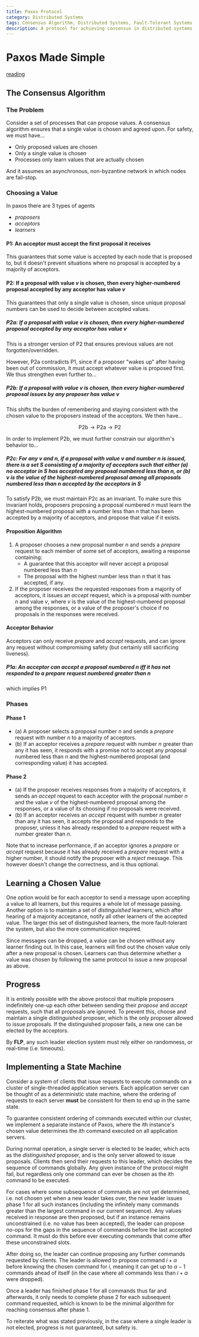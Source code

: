```yaml
---
title: Paxos Protocol
category: Distributed Systems
tags: Consensus Algorithm, Distributed Systems, Fault-Tolerant Systems
description: A protocol for achieving consensus in distributed systems
---
```


# Paxos Made Simple

[reading](https://lamport.azurewebsites.net/pubs/paxos-simple.pdf)

## The Consensus Algorithm

### The Problem

Consider a set of processes that can propose values. A consensus algorithm ensures that a single value is chosen and agreed upon. For safety, we must have...

- Only proposed values are chosen
- Only a single value is chosen
- Processes only learn values that are actually chosen

And it assumes an asynchronous, non-byzantine network in which nodes are fail-stop.

### Choosing a Value

In paxos there are 3 types of agents

- *proposers*
- *acceptors*
- *learners*

#### P1: An acceptor must accept the first proposal it receives

This guarantees that some value is accepted by each node that is proposed to, but it doesn't prevent situations where no proposal is accepted by a majority of acceptors.

#### P2: If a proposal with value $v$ is chosen, then every higher-numbered proposal accepted by any acceptor has value $v$

This guarantees that only a single value is chosen, since unique proposal numbers can be used to decide between accepted values.

##### P2a: If a proposal with value $v$ is chosen, then every higher-numbered proposal accepted by any acceptor has value $v$

This is a stronger version of P2 that ensures previous values are not forgotten/overridden.

However, P2a contradicts P1, since if a proposer "wakes up" after having been out of commission, it must accept whatever value is proposed first. We thus strengthen even further to...

##### P2b: If a proposal with value $v$ is chosen, then every higher-numbered proposal issues by any proposer has value $v$

This shifts the burden of remembering and staying consistent with the chosen value to the proposers instead of the acceptors. We then have...

$$
\text{P2b} \to \text{P2a} \to \text{P2}
$$

In order to implement P2b, we must further constrain our algorithm's behavior to...

##### P2c: For any $v$ and $n$, if a proposal with value $v$ and number $n$ is issued, there is a set $S$ consisting of a majority of acceptors such that either (a) no acceptor in $S$ has accepted any proposal numbered less than $n$, or (b) $v$ is the value of the highest-numbered proposal among all proposals numbered less than $n$ accepted by the acceptors in $S$

To satisfy P2b, we must maintain P2c as an invariant. To make sure this invariant holds, proposers proposing a proposal numbered $n$ must learn the highest-numbered proposal with a number less than $n$ that has been accepted by a majority of acceptors, and propose that value if it exists.

#### Proposition Algorithm

1. A proposer chooses a new proposal number $n$ and sends a *prepare* request to each member of some set of acceptors, awaiting a response containing:
    - A guarantee that this acceptor will never accept a proposal numbered less than $n$
    - The proposal with the highest number less than $n$ that it has accepted, if any.
2. If the proposer receives the requested responses from a majority of acceptors, it issues an *accept* request, which is a proposal with number $n$ and value $v$, where $v$ is the value of the highest-numbered proposal among the responses, or a value of the proposer's choice if no proposals in the responses were received.

#### Acceptor Behavior

Acceptors can only receive *prepare* and *accept* requests, and can ignore any request without compromising safety (but certainly still sacrificing liveness).

##### P1a: An acceptor can accept a proposal numbered $n$ iff it has not responded to a *prepare* request numbered greater than $n$

which implies P1

### Phases

#### Phase 1

- (a) A proposer selects a proposal number $n$ and sends a *prepare* request with number $n$ to a majority of acceptors.
- (b) If an acceptor receives a *prepare* request with number $n$ greater than any it has seen, it responds with a promise not to accept any proposal numbered less than $n$ and the highest-numbered proposal (and corresponding value) it has accepted.

#### Phase 2

- (a) If the proposer receives responses from a majority of acceptors, it sends an *accept* request to each acceptor with the proposal number $n$ and the value $v$ of the highest-numbered proposal among the responses, or a value of its choosing if no proposals were received.
- (b) If an acceptor receives an *accept* request with number $n$ greater than any it has seen, it accepts the proposal and responds to the proposer, unless it has already responded to a *prepare* request with a number greater than $n$.

Note that to increase performance, if an acceptor ignores a *prepare* or *accept* request because it has already received a *prepare* request with a higher number, it should notify the proposer with a *reject* message. This however doesn't change the correctness, and is thus optional.

## Learning a Chosen Value

One option would be for each acceptor to send a message upon accepting a value to all learners, but this requires a whole lot of message passing. Another option is to maintain a set of *distinguished* learners, which after hearing of a majority acceptance, notify all other learners of the accepted value. The larger this set of distinguished learners, the more fault-tolerant the system, but also the more communication required.

Since messages can be dropped, a value can be chosen without any learner finding out. In this case, learners will find out the chosen value only after a new proposal is chosen. Learners can thus determine whether a value was chosen by following the same protocol to issue a new proposal as above.

## Progress

It is entirely possible with the above protocol that multiple proposers indefinitely one-up each other between sending their *propose* and *accept* requests, such that all proposals are ignored. To prevent this, choose and maintain a single *distinguished* proposer, which is the only proposer allowed to issue proposals. If the distinguished proposer fails, a new one can be elected by the acceptors.

By **FLP**, any such leader election system must rely either on randomness, or real-time (i.e. timeouts).

## Implementing a State Machine

Consider a system of clients that issue requests to execute commands on a cluster of single-threaded application servers. Each application server can be thought of as a deterministic state machine, where the ordering of requests to each server **must** be consistent for them to end up in the same state.

To guarantee consistent ordering of commands executed within our cluster, we implement a separate instance of Paxos, where the $i$th instance's chosen value determines the $i$th command executed on all application servers.

During normal operation, a single server is elected to be leader, which acts as the *distinguished* proposer, and is the only server allowed to issue proposals. Clients then send their requests to this leader, which decides the sequence of commands globally. Any given instance of the protocol might fail, but regardless only one command can ever be chosen as the $i$th command to be executed.

For cases where some subsequence of commands are not yet determined, i.e. not chosen yet when a new leader takes over, the new leader issues phase 1 for all such instances (including the infinitely many commands greater than the largest command in our current sequence). Any values received in response are then proposed, but if an instance remains unconstrained (i.e. no value has been accepted), the leader can propose no-ops for the gaps in the sequence of commands before the last accepted command. It must do this before ever executing commands that come after these unconstrained slots.

After doing so, the leader can continue proposing any further commands requested by clients. The leader is allowed to propose command $i + \alpha$ before knowing the chosen command for $i$, meaning it can get up to $\alpha - 1$ commands ahead of itself (in the case where all commands less than $i + \alpha$ were dropped).

Once a leader has finished phase 1 for all commands thus far and afterwards, it only needs to complete phase 2 for each subsequent command requested, which is known to be the minimal algorithm for reaching consensus after phase 1.

To reiterate what was stated previously, in the case where a single leader is not elected, progress is not guaranteed, but safety is.
